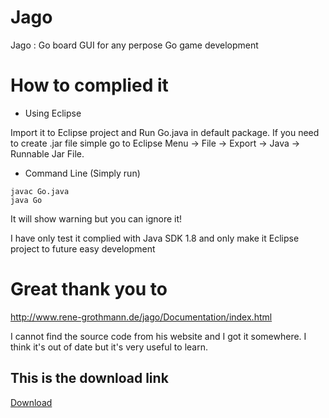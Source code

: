 # Jago
Jago : Go board GUI for any perpose Go game development

# How to complied it

- Using Eclipse

Import it to Eclipse project and Run Go.java in default package.
If you need to create .jar file simple go to Eclipse Menu -> File -> Export -> Java -> Runnable Jar File.

- Command Line (Simply run)

```
javac Go.java
java Go
```

It will show warning but you can ignore it!

I have only test it complied with Java SDK 1.8 and only make it Eclipse project to future easy development

# Great thank you to

http://www.rene-grothmann.de/jago/Documentation/index.html

I cannot find the source code from his website and I got it somewhere. I think it's out of date but it's very useful to learn.

## This is the download link

[Download](https://www.google.co.th/url?sa=t&rct=j&q=&esrc=s&source=web&cd=1&cad=rja&uact=8&ved=0ahUKEwiI0Jyrl4PLAhWhIqYKHZy-CrIQFggaMAA&url=http%3A%2F%2Fsourceforge.net%2Fprojects%2Fjagoclient%2F&usg=AFQjCNGeCRIUGogsbtW5yo6-hAjo_C0n0w&sig2=Ail70V0t2r2Ghx0tDVrAHg&bvm=bv.114733917,d.dGY)


